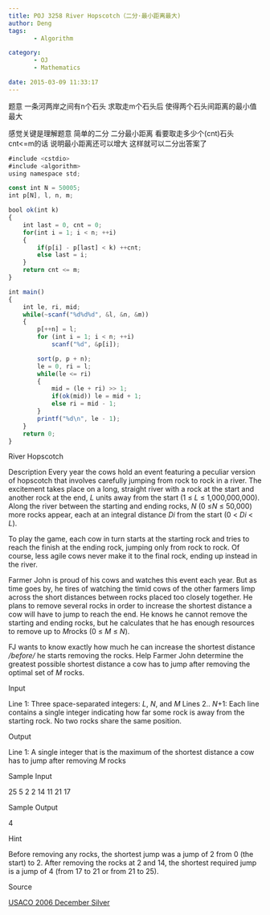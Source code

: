 ```yaml
---
title: POJ 3258 River Hopscotch（二分·最小距离最大)
author: Deng
tags: 
       - Algorithm

category: 
       - OJ
       - Mathematics

date: 2015-03-09 11:33:17
---
```

题意 一条河两岸之间有n个石头 求取走m个石头后 使得两个石头间距离的最小值最大

感觉关键是理解题意 简单的二分 二分最小距离 看要取走多少个(cnt)石头 cnt<=m的话 说明最小距离还可以增大 这样就可以二分出答案了

```js 
#include <cstdio>
#include <algorithm>
using namespace std;

const int N = 50005;
int p[N], l, n, m;

bool ok(int k)
{
    int last = 0, cnt = 0;
    for(int i = 1; i < n; ++i)
    {
        if(p[i] - p[last] < k) ++cnt;
        else last = i;
    }
    return cnt <= m;
}

int main()
{
    int le, ri, mid;
    while(~scanf("%d%d%d", &l, &n, &m))
    {
        p[++n] = l;
        for (int i = 1; i < n; ++i)
            scanf("%d", &p[i]);

        sort(p, p + n);
        le = 0, ri = l;
        while(le <= ri)
        {
            mid = (le + ri) >> 1;
            if(ok(mid)) le = mid + 1;
            else ri = mid - 1;
        }
        printf("%d\n", le - 1);
    }
    return 0;
}
```

River Hopscotch

Description
Every year the cows hold an event featuring a peculiar version of hopscotch that involves carefully jumping from rock to rock in a river. The excitement takes place on a long, straight river with a rock at the start and another rock at the end, *L* units away from the start (1 ≤ *L* ≤ 1,000,000,000). Along the river between the starting and ending rocks, *N* (0 ≤*N* ≤ 50,000) more rocks appear, each at an integral distance *Di* from the start (0 < *Di* < *L*).

To play the game, each cow in turn starts at the starting rock and tries to reach the finish at the ending rock, jumping only from rock to rock. Of course, less agile cows never make it to the final rock, ending up instead in the river.

Farmer John is proud of his cows and watches this event each year. But as time goes by, he tires of watching the timid cows of the other farmers limp across the short distances between rocks placed too closely together. He plans to remove several rocks in order to increase the shortest distance a cow will have to jump to reach the end. He knows he cannot remove the starting and ending rocks, but he calculates that he has enough resources to remove up to *M*rocks (0 ≤ *M* ≤ *N*).

FJ wants to know exactly how much he can increase the shortest distance */*before/** he starts removing the rocks. Help Farmer John determine the greatest possible shortest distance a cow has to jump after removing the optimal set of *M* rocks.

Input

Line 1: Three space-separated integers: *L*, *N*, and *M*
Lines 2.. *N*+1: Each line contains a single integer indicating how far some rock is away from the starting rock. No two rocks share the same position.

Output

Line 1: A single integer that is the maximum of the shortest distance a cow has to jump after removing *M* rocks

Sample Input

25 5 2 2 14 11 21 17

Sample Output

4

Hint

Before removing any rocks, the shortest jump was a jump of 2 from 0 (the start) to 2. After removing the rocks at 2 and 14, the shortest required jump is a jump of 4 (from 17 to 21 or from 21 to 25).

Source

[USACO 2006 December Silver](http://poj.org/searchproblem?field=source&key=USACO+2006+December+Silver)